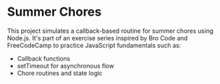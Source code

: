 # Summer Chores

This project simulates a callback-based routine for summer chores using Node.js. It's part of an exercise series inspired by Bro Code and FreeCodeCamp to practice JavaScript fundamentals such as:

- Callback functions
- setTimeout for asynchronous flow
- Chore routines and state logic
